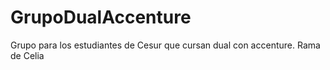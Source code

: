 # GrupoDualAccenture
Grupo para los estudiantes de Cesur que cursan dual con accenture.
Rama de Celia
